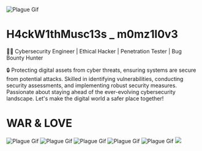 ![Plague Gif](https://media1.tenor.com/m/mDQ0PRwFkBIAAAAC/plague.gif)

# H4ckW1thMusc13s _ m0mz1l0v3
👨‍💻 Cybersecurity Engineer | Ethical Hacker | Penetration Tester | Bug Bounty Hunter

🔒 Protecting digital assets from cyber threats, ensuring systems are secure from potential attacks. Skilled in identifying vulnerabilities, conducting security assessments, and implementing robust security measures. Passionate about staying ahead of the ever-evolving cybersecurity landscape. Let's make the digital world a safer place together!

# WAR & LOVE

![Plague Gif](https://c.tenor.com/vUE_peSWrrwAAAAC/tenor.gif) ![Plague Gif](https://c.tenor.com/aJJI13-4FxUAAAAC/tenor.gif)
![Plague Gif](https://media1.tenor.com/m/vmHm95Q_c9IAAAAd/trump-you-know-it.gif) ![Plague Gif](https://media1.tenor.com/m/fDZeqeAtSIgAAAAC/trump-sad.gif)
![Plague Gif](https://media1.tenor.com/m/tiKt0nmALycAAAAC/donald-trump-billions.gif)
<img src="https://raw.githubusercontent.com/bl4z3m4st3r22/bl4z3m4st3r22/main/james-bond.gif">
